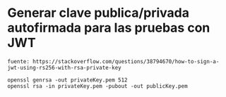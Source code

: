 # Generar clave publica/privada autofirmada para las pruebas con JWT

    fuente: https://stackoverflow.com/questions/38794670/how-to-sign-a-jwt-using-rs256-with-rsa-private-key

    openssl genrsa -out privateKey.pem 512
    openssl rsa -in privateKey.pem -pubout -out publicKey.pem